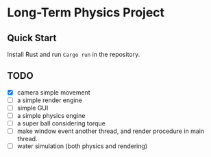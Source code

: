 # Long-Term Physics Project

## Quick Start

Install Rust and run `Cargo run` in the repository.

## TODO

- [X] camera simple movement
- [ ] a simple render engine
- [ ] simple GUI
- [ ] a simple physics engine
- [ ] a super ball considering torque
- [ ] make window event another thread, and render procedure in main thread.
- [ ] water simulation (both physics and rendering)
